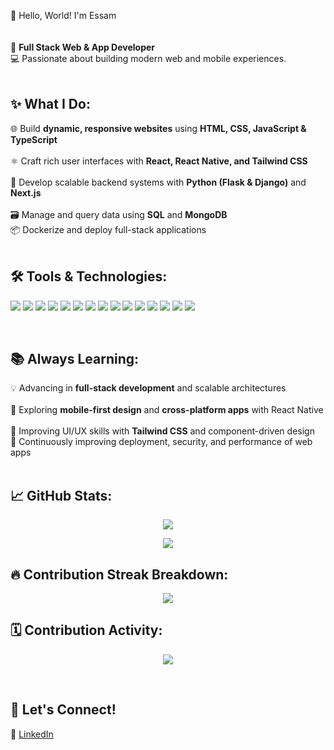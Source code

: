 👋 Hello, World! I'm Essam  
<br>  
🌟 **Full Stack Web & App Developer**  
💻 Passionate about building modern web and mobile experiences.  
<br>  

## ✨ What I Do:  
🌐 Build **dynamic, responsive websites** using **HTML, CSS, JavaScript & TypeScript**  <br>  
⚛️ Craft rich user interfaces with **React, React Native, and Tailwind CSS**  <br>  
🐍 Develop scalable backend systems with **Python (Flask & Django)** and **Next.js**  <br>  
🗃️ Manage and query data using **SQL** and **MongoDB**  <br>
📦 Dockerize and deploy full-stack applications  
<br>  

## 🛠️ Tools & Technologies:
<p align="left">
  <img src="https://img.shields.io/badge/Python-3776AB?style=for-the-badge&logo=python&logoColor=white"/>
  <img src="https://img.shields.io/badge/Flask-000000?style=for-the-badge&logo=flask&logoColor=white"/>
  <img src="https://img.shields.io/badge/Django-092E20?style=for-the-badge&logo=django&logoColor=white"/>
  <img src="https://img.shields.io/badge/Next.js-000000?style=for-the-badge&logo=nextdotjs&logoColor=white"/>
  <img src="https://img.shields.io/badge/React-20232A?style=for-the-badge&logo=react&logoColor=61DAFB"/>
  <img src="https://img.shields.io/badge/React_Native-20232A?style=for-the-badge&logo=react&logoColor=61DAFB"/>
  <img src="https://img.shields.io/badge/Tailwind_CSS-06B6D4?style=for-the-badge&logo=tailwindcss&logoColor=white"/>
  <img src="https://img.shields.io/badge/TypeScript-007ACC?style=for-the-badge&logo=typescript&logoColor=white"/>
  <img src="https://img.shields.io/badge/JavaScript-F7DF1E?style=for-the-badge&logo=javascript&logoColor=black"/>
  <img src="https://img.shields.io/badge/HTML5-E34F26?style=for-the-badge&logo=html5&logoColor=white"/>
  <img src="https://img.shields.io/badge/CSS3-1572B6?style=for-the-badge&logo=css3&logoColor=white"/>
  <img src="https://img.shields.io/badge/MongoDB-47A248?style=for-the-badge&logo=mongodb&logoColor=white"/>
  <img src="https://img.shields.io/badge/SQL-003B57?style=for-the-badge&logo=postgresql&logoColor=white"/>
  <img src="https://img.shields.io/badge/Docker-2496ED?style=for-the-badge&logo=docker&logoColor=white"/>
  <img src="https://img.shields.io/badge/GitHub-181717?style=for-the-badge&logo=github&logoColor=white"/>
</p>  
<br>

## 📚 Always Learning:  
💡 Advancing in **full-stack development** and scalable architectures  <br>  
📱 Exploring **mobile-first design** and **cross-platform apps** with React Native  <br>  
🎨 Improving UI/UX skills with **Tailwind CSS** and component-driven design  <br>
🧠 Continuously improving deployment, security, and performance of web apps  <br>
<br>  

## 📈 GitHub Stats:
<p align="center">
 <img src="https://github-readme-stats.vercel.app/api?username=essambhatti&show_icons=true&theme=react&hide_title=true" />
</p>  
<p align="center">
  <img src="https://github-readme-stats.vercel.app/api/top-langs/?username=essambhatti&layout=compact&theme=react" />
</p>  

## 🔥 Contribution Streak Breakdown:
<p align="center">
  <img src="https://github-readme-streak-stats.herokuapp.com/?user=essambhatti&theme=tokyonight&hide_border=false" />
</p>

## 🗓️ Contribution Activity:
<p align="center">
  <img src="https://github-profile-summary-cards.vercel.app/api/cards/profile-details?username=essambhatti&theme=vue" />
</p>
<br>  

## 🔗 Let's Connect!  
💼 [LinkedIn](https://www.linkedin.com/in/muhammad-essam-bhatti-447b78330/)  
<br>  

  
